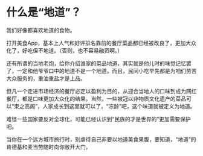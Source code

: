 # 什么是“地道”？

我们好像都喜欢地道的食物。

> <div style="font-style:normal>百度百科：没有异物；纯正无误的，正宗的、未掺杂的，多指吃的和生活类的。</div>

游客从某网红旅游城市归来，跟朋友介绍当地人文景观和美食，说着谁家的菜品更加地道，好吃。注意：地道的往往不好吃，为什么？

因为游客没有味觉基础，没有当地的饮食习惯。越是离你远的地方，与你的饮食习惯差距就越大，游客其实越接受不了地道的美食。

> 阿城在《思乡与蛋白酶》中描述：所以长辈"不要挑食"的告诫会影响小孩子的将来，道理就在于你要尽可能早地，尽可能多地吃各种食物，使你的蛋白酶的形成尽可能的完整，于是你走遍天下都不怕，什么都吃得，什么都能消化，也就有了幸福生活的一半了。
于是所谓思乡，我观察了，基本是由于吃了异乡食物，不好消化，于是开始闹情绪。
我注意到一些会写东西的人到外洋走了一圈，回到中国之后发表一些文字，常常就提到饮食的不适应。有的说，西餐有什么好吃？真想喝碗粥，就咸菜啊。
这看起来真是朴素，真是本色，读者也很感动。其实呢？真是挑剔。

打开美食App，基本上人气和好评排名靠前的餐厅菜品都已经被改良了，更加大众化了，好吃但不地道。（否则，也不容易融资啊。）

还有所谓的当地老炮，给你介绍谁家的菜品地道，其实就是他儿时的味觉记忆罢了，一定和他爷爷口中的地道不是一个地道。而且，民间小吃早先都是为咱们劳苦大众服务的，重油重盐才是上品。

但凡一个走进市场经济的餐厅必定以盈利为目的，从迎合当地人的口味到成为网红餐厅，都是口味更加大众化的结果。当然，一些被冠以非物质文化遗产的菜品可以“束之高阁”，人家成长到这里就可以了，“冻龄”吧，这个味道就被定义为地道。

难怪一些国家要反对全球化，可能已经认识到“民族的才是世界的”更加需要保护吧。

当你在一个远方城市旅行时，别虐待自己非要以地道美食果腹，要知道，“地道”的肯德基和麦当劳随时向你敞开大门。
